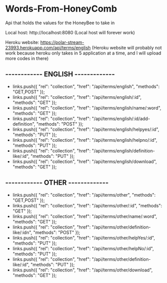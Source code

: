 # Words-From-HoneyComb
Api that holds the values for the HoneyBee to take in

Local host: http://localhost:8080
(Local host will forever work)

Heroku website: https://polar-stream-23993.herokuapp.com/api/terms/english 
(Heroku website will probably not work because heroku only takes in 5 application at a time, and I will upload more codes in there)

 ## ------------        ENGLISH           ------------- 
- links.push({ "rel": "collection", "href": "/api/terms/english", "methods": "GET,POST" });
- links.push({ "rel": "collection", "href": "/api/terms/english/:id", "methods": "GET" });
- links.push({ "rel": "collection", "href": "/api/terms/english/name/:word", "methods": "GET" });
-  links.push({ "rel": "collection", "href": "/api/terms/english/:id/add-definition", "methods": "POST" });
-  links.push({ "rel": "collection", "href": "/api/terms/english/helpyes/:id", "methods": "PUT" });
-  links.push({ "rel": "collection", "href": "/api/terms/english/helpno/:id", "methods": "PUT" });
-  links.push({ "rel": "collection", "href": "/api/terms/english/definition-like/:id", "methods": "PUT" });
-  links.push({ "rel": "collection", "href": "/api/terms/english/download", "methods": "GET" });

 ## ------------        OTHER            ------------- 
-  links.push({ "rel": "collection", "href": "/api/terms/other", "methods": "GET,POST" });
-  links.push({ "rel": "collection", "href": "/api/terms/other/:id", "methods": "GET" });
-  links.push({ "rel": "collection", "href": "/api/terms/other/name/:word", "methods": "GET" });
-  links.push({ "rel": "collection", "href": "/api/terms/other/definition-like/:idn", "methods": "POST" });
-  links.push({ "rel": "collection", "href": "/api/terms/other/helpYes/:id", "methods": "PUT" });
-  links.push({ "rel": "collection", "href": "/api/terms/other/helpNo/:id", "methods": "PUT" });
-  links.push({ "rel": "collection", "href": "/api/terms/other/definition-like/:id", "methods": "PUT" });
-  links.push({ "rel": "collection", "href": "/api/terms/other/download", "methods": "GET" });



